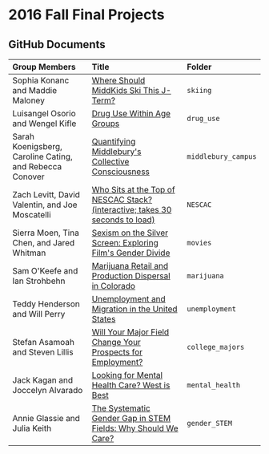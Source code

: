 2016 Fall Final Projects
================

GitHub Documents
----------------

| Group Members                                           | Title                                                                                                                                                                        | Folder              |
|:--------------------------------------------------------|:-----------------------------------------------------------------------------------------------------------------------------------------------------------------------------|:--------------------|
| Sophia Konanc and Maddie Maloney                        | <a target="_blank" class="page-link" href="http://rpubs.com/skonanc/Final_Project">Where Should MiddKids Ski This J-Term?</a>                                                | `skiing`            |
| Luisangel Osorio and Wengel Kifle                       | <a target="_blank" class="page-link" href="http://rpubs.com/Wengel/Luisangel-FinalProject-DrugUse">Drug Use Within Age Groups</a>                                            | `drug_use`          |
| Sarah Koenigsberg, Caroline Cating, and Rebecca Conover | <a target="_blank" class="page-link" href="http://rpubs.com/rsfconover/235990">Quantifying Middlebury's Collective Consciousness</a>                                         | `middlebury_campus` |
| Zach Levitt, David Valentin, and Joe Moscatelli         | <a target="_blank" class="page-link" href="http://zlevitt.shinyapps.io/Final_Project_Shiny">Who Sits at the Top of NESCAC Stack? (interactive; takes 30 seconds to load)</a> | `NESCAC`            |
| Sierra Moen, Tina Chen, and Jared Whitman               | <a target="_blank" class="page-link" href="http://rpubs.com/Jwhitman/Final_Project">Sexism on the Silver Screen: Exploring Film's Gender Divide</a>                          | `movies`            |
| Sam O'Keefe and Ian Strohbehn                           | <a target="_blank" class="page-link" href="http://rpubs.com/sokeefe/Final_Project">Marijuana Retail and Production Dispersal in Colorado</a>                                 | `marijuana`         |
| Teddy Henderson and Will Perry                          | <a target="_blank" class="page-link" href="http://rpubs.com/tahenderson/228708">Unemployment and Migration in the United States</a>                                          | `unemployment`      |
| Stefan Asamoah and Steven Lillis                        | <a target="_blank" class="page-link" href="http://rpubs.com/slillis/228825">Will Your Major Field Change Your Prospects for Employment?</a>                                  | `college_majors`    |
| Jack Kagan and Joccelyn Alvarado                        | <a target="_blank" class="page-link" href="http://rpubs.com/JoccelynAlvarado/Final_Project">Looking for Mental Health Care? West is Best</a>                                 | `mental_health`     |
| Annie Glassie and Julia Keith                           | <a target="_blank" class="page-link" href="http://rpubs.com/jkeith/236217">The Systematic Gender Gap in STEM Fields: Why Should We Care?</a>                                 | `gender_STEM`       |
